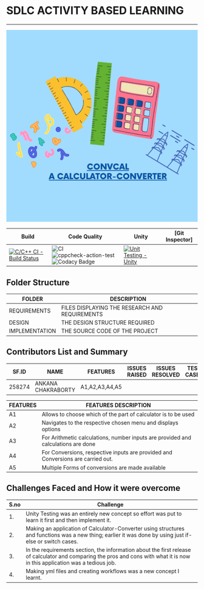  # SDLC ACTIVITY BASED LEARNING
****
![](https://github.com/Ankana9910/miniprojectltts/blob/3b8801ff3ad5df0fad9e1da449dd0ba976645a1f/2_Design/IMAGE1.png)

Build | Code Quality | Unity | [Git Inspector]
|-----|-----|-----|---  |
|[![C/C++ CI - Build Status](https://github.com/Ankana9910/miniprojectltts/actions/workflows/c-cpp.yml/badge.svg)](https://github.com/Ankana9910/miniprojectltts/actions/workflows/c-cpp.yml)|![CI](https://github.com/Ankana9910/miniprojectltts/actions/workflows/main.yml/badge.svg)![cppcheck-action-test](https://github.com/Ankana9910/miniprojectltts/actions/workflows/cppcheck.yml/badge.svg)![Codacy Badge](https://app.codacy.com/project/badge/Grade/3a5ecc5346da46d39ea818a2a21126b6)|[![Unit Testing - Unity](https://github.com/Ankana9910/miniprojectltts/actions/workflows/unity.yml/badge.svg)](https://github.com/Ankana9910/miniprojectltts/actions/workflows/unity.yml)|

##  Folder Structure
| FOLDER | DESCRIPTION |
| --------  | -------- |
| REQUIREMENTS   | FILES DISPLAYING THE RESEARCH AND REQUIREMENTS |
| DESIGN    | THE DESIGN STRUCTURE REQUIRED|
| IMPLEMENTATION     | THE SOURCE CODE OF THE PROJECT |
## Contributors List and Summary

| SF.ID | NAME  | FEATURES | ISSUES RAISED | ISSUES RESOLVED | TEST CASES |PASSED|
| --------  | ----------------- |-----|-------|-------|-------|----|
| 258274 | ANKANA CHAKRABORTY| A1,A2,A3,A4,A5   |       |      |      |


|FEATURES |  FEATURES DESCRIPTION|
|--------------|---------------|
|A1 | Allows to choose which of the part of calculator is to be used
|A2| Navigates to the respective chosen menu and displays options|
|A3| For Arithmetic calculations, number inputs are provided and calculations are done
|A4| For Conversions, respective inputs are provided and Conversions are carried out.
|A5| Multiple Forms of conversions are made available

## Challenges Faced and How it were overcome

|S.no| Challenge|
|-----|---|
|1.| Unity Testing was an entirely new concept so effort was put to learn it first and then implement it.|
| 2.| Making an application of Calculator-Converter using structures and functions was a new thing; earlier it was done by using just if-else or switch cases.|
|3.|  In the requirements section, the information about the first release of calculator and comparing the pros and cons with what it is now in this application was a tedious job.|
|4. | Making yml files and creating workflows was a new concept I learnt.
